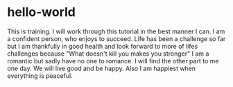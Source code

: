 # hello-world
This is training. I will work through this tutorial in the best manner I can.
I am a confident person, who enjoys to succeed. Life has been a challenge so far but I am thankfully in good health and look forward to more of lifes challenges because "What doesn't kill you makes you stronger" I am a romantic but sadly have no one to romance. I will find the other part to me one day. We will live good and be happy.
Also I am happiest when everything is peaceful.
